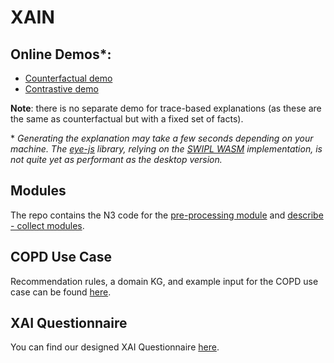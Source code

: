 # XAIN

## Online Demos*:
- [Counterfactual demo](https://projects.cs.dal.ca/niche/xain/counterfactual.html)
- [Contrastive demo](https://projects.cs.dal.ca/niche/xain/contrastive.html)

**Note**: there is no separate demo for trace-based explanations (as these are the same as counterfactual but with a fixed set of facts). 
  
  
  
\* _Generating the explanation may take a few seconds depending on your machine. The [eye-js](https://github.com/eyereasoner/eye-js) library, relying on the [SWIPL WASM](https://www.swi-prolog.org/pldoc/man?section=wasm) implementation, is not quite yet as performant as the desktop version._

## Modules

The repo contains the N3 code for the [pre-processing module](https://github.com/william-vw/xain/tree/main/n3/modules/proof) and [describe - collect modules](https://github.com/william-vw/xain/tree/main/n3/modules/print).

## COPD Use Case

Recommendation rules, a domain KG, and example input for the COPD use case can be found [here](https://github.com/william-vw/xain/tree/main/n3/test/copd).

## XAI Questionnaire

You can find our designed XAI Questionnaire [here](https://github.com/william-vw/xain/blob/main/xai%20questionnaire.docx).
